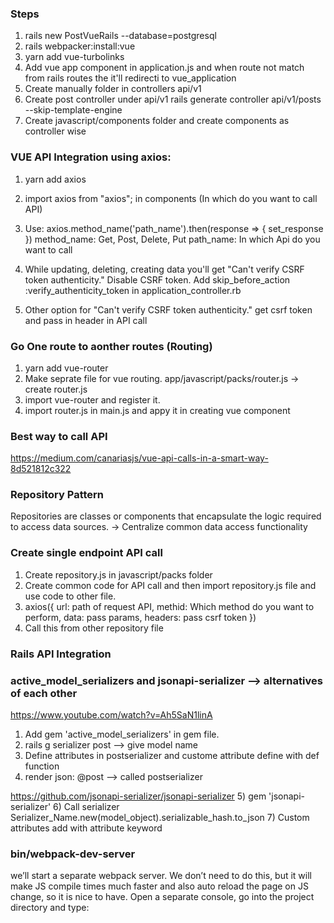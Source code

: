 ### Steps
1) rails new PostVueRails --database=postgresql
2) rails webpacker:install:vue
3) yarn add vue-turbolinks
4) Add vue app component in application.js and when route not match from rails routes the it'll redirecti to vue_application
5) Create manually folder in controllers api/v1
6) Create post controller under api/v1
    rails generate controller api/v1/posts --skip-template-engine
7) Create javascript/components folder and create components as controller wise

### VUE API Integration using axios:
1) yarn add axios
2) import axios from "axios"; in components (In which do you want to call API)
3) Use:
   axios.method_name('path_name').then(response => { set_response })
   method_name: Get, Post, Delete, Put
   path_name: In which Api do you want to call

4) While updating, deleting, creating data you'll get "Can't verify CSRF token authenticity."
   Disable CSRF token.
   Add skip_before_action :verify_authenticity_token in application_controller.rb

5) Other option for "Can't verify CSRF token authenticity."
   get csrf token and pass in header in API call

### Go One route to aonther routes (Routing)
1) yarn add vue-router
2) Make seprate file for vue routing. 
   app/javascript/packs/router.js -> create router.js
3) import vue-router and register it.
4) import router.js in main.js and appy it in creating vue component

   

### Best way to call API
https://medium.com/canariasjs/vue-api-calls-in-a-smart-way-8d521812c322

### Repository Pattern
Repositories are classes or components that encapsulate the logic required to access data sources.
-> Centralize common data access functionality

### Create single endpoint API call
1) Create repository.js in javascript/packs folder
2) Create common code for API call and then import repository.js file and use code to other file.
3) axios({
      url: path of request API,
      methid: Which method do you want to perform,
      data: pass params,
      headers: pass csrf token
   })
4) Call this from other repository file


### Rails API Integration
### active_model_serializers and jsonapi-serializer --> alternatives of each other

https://www.youtube.com/watch?v=Ah5SaN1linA
1) Add gem 'active_model_serializers' in gem file.
2) rails g serializer post --> give model name
3) Define attributes in postserializer and custome attribute define with def function
4) render json: @post --> called postserializer


https://github.com/jsonapi-serializer/jsonapi-serializer
5) gem 'jsonapi-serializer'
6) Call serializer  Serializer_Name.new(model_object).serializable_hash.to_json
7) Custom attributes add with attribute keyword






### bin/webpack-dev-server
we’ll start a separate webpack server. We don’t need to do this, but it will make JS compile times much faster and also auto reload the page on JS change, so it is nice to have. Open a separate console, go into the project directory and type:
